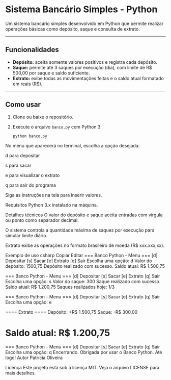 # Sistema Bancário Simples - Python

Um sistema bancário simples desenvolvido em Python que permite realizar operações básicas como depósito, saque e consulta de extrato.

---

## Funcionalidades

- **Depósito:** aceita somente valores positivos e registra cada depósito.  
- **Saque:** permite até 3 saques por execução (dia), com limite de R$ 500,00 por saque e saldo suficiente.  
- **Extrato:** exibe todas as movimentações feitas e o saldo atual formatado em reais (R$).

---

## Como usar

1. Clone ou baixe o repositório.  
2. Execute o arquivo `banco.py` com Python 3:

   ```bash
   python banco.py
No menu que aparecerá no terminal, escolha a opção desejada:

d para depositar

s para sacar

e para visualizar o extrato

q para sair do programa

Siga as instruções na tela para inserir valores.

Requisitos
Python 3.x instalado na máquina.

Detalhes técnicos
O valor do depósito e saque aceita entradas com vírgula ou ponto como separador decimal.

O sistema controla a quantidade máxima de saques por execução para simular limite diário.

Extrato exibe as operações no formato brasileiro de moeda (R$ xxx.xxx,xx).

Exemplo de uso
csharp
Copiar
Editar
=== Banco Python - Menu ===
[d] Depositar
[s] Sacar
[e] Extrato
[q] Sair
Escolha uma opção: d
Valor do depósito: 1500,75
Depósito realizado com sucesso. Saldo atual: R$ 1.500,75

=== Banco Python - Menu ===
[d] Depositar
[s] Sacar
[e] Extrato
[q] Sair
Escolha uma opção: s
Valor do saque: 300
Saque realizado com sucesso. Saldo atual: R$ 1.200,75
Saques realizados hoje: 1/3

=== Banco Python - Menu ===
[d] Depositar
[s] Sacar
[e] Extrato
[q] Sair
Escolha uma opção: e

==== Extrato ====
Depósito: +R$ 1.500,75
Saque: -R$ 300,00

Saldo atual: R$ 1.200,75
=================

=== Banco Python - Menu ===
[d] Depositar
[s] Sacar
[e] Extrato
[q] Sair
Escolha uma opção: q
Encerrando. Obrigada por usar o Banco Python. Até logo!
Autor
Patrícia Oliveira

Licença
Este projeto está sob a licença MIT. Veja o arquivo LICENSE para mais detalhes.
